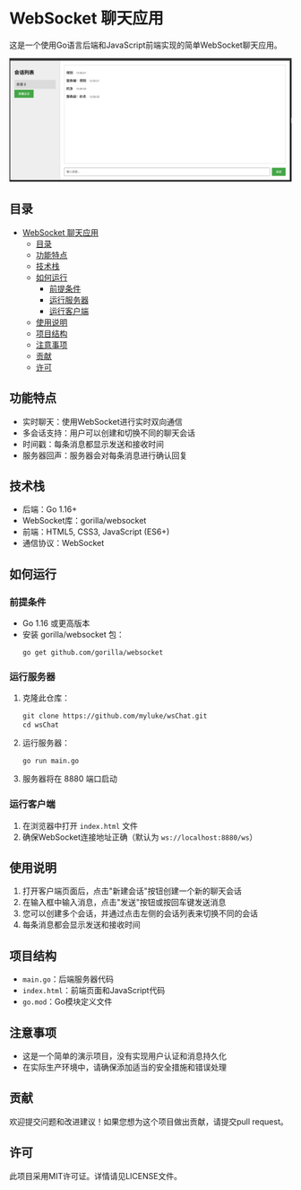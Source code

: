# WebSocket 聊天应用

这是一个使用Go语言后端和JavaScript前端实现的简单WebSocket聊天应用。

![演示图片](img/demo.png)

## 目录

- [WebSocket 聊天应用](#websocket-聊天应用)
  - [目录](#目录)
  - [功能特点](#功能特点)
  - [技术栈](#技术栈)
  - [如何运行](#如何运行)
    - [前提条件](#前提条件)
    - [运行服务器](#运行服务器)
    - [运行客户端](#运行客户端)
  - [使用说明](#使用说明)
  - [项目结构](#项目结构)
  - [注意事项](#注意事项)
  - [贡献](#贡献)
  - [许可](#许可)

## 功能特点

- 实时聊天：使用WebSocket进行实时双向通信
- 多会话支持：用户可以创建和切换不同的聊天会话
- 时间戳：每条消息都显示发送和接收时间
- 服务器回声：服务器会对每条消息进行确认回复

## 技术栈

- 后端：Go 1.16+ 
- WebSocket库：gorilla/websocket
- 前端：HTML5, CSS3, JavaScript (ES6+)
- 通信协议：WebSocket

## 如何运行

### 前提条件

- Go 1.16 或更高版本
- 安装 gorilla/websocket 包：
  ```
  go get github.com/gorilla/websocket
  ```

### 运行服务器

1. 克隆此仓库：
   ```
   git clone https://github.com/myluke/wsChat.git
   cd wsChat
   ```
2. 运行服务器：
   ```
   go run main.go
   ```
3. 服务器将在 8880 端口启动

### 运行客户端

1. 在浏览器中打开 `index.html` 文件
2. 确保WebSocket连接地址正确（默认为 `ws://localhost:8880/ws`）

## 使用说明

1. 打开客户端页面后，点击"新建会话"按钮创建一个新的聊天会话
2. 在输入框中输入消息，点击"发送"按钮或按回车键发送消息
3. 您可以创建多个会话，并通过点击左侧的会话列表来切换不同的会话
4. 每条消息都会显示发送和接收时间

## 项目结构

- `main.go`：后端服务器代码
- `index.html`：前端页面和JavaScript代码
- `go.mod`：Go模块定义文件

## 注意事项

- 这是一个简单的演示项目，没有实现用户认证和消息持久化
- 在实际生产环境中，请确保添加适当的安全措施和错误处理

## 贡献

欢迎提交问题和改进建议！如果您想为这个项目做出贡献，请提交pull request。

## 许可

此项目采用MIT许可证。详情请见LICENSE文件。